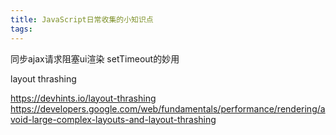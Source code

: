 ```yaml
---
title: JavaScript日常收集的小知识点
tags:
---
```



同步ajax请求阻塞ui渲染
setTimeout的妙用

layout thrashing



https://devhints.io/layout-thrashing
https://developers.google.com/web/fundamentals/performance/rendering/avoid-large-complex-layouts-and-layout-thrashing